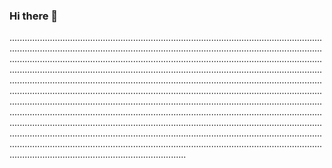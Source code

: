 ### Hi there 👋

..........................................................................................................................................................................................................................................................................................................................................................................................................................................................................................................................................................................................................................................................................................................................................................................................................................................................................................................................................................................................................................................................................................................................................................................................................................................................................................................................................................................................................................................................................................